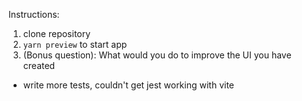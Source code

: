 Instructions:
1. clone repository
2. `yarn preview` to start app
3. (Bonus question): What would you do to improve the UI you have created
  - write more tests, couldn't get jest working with vite